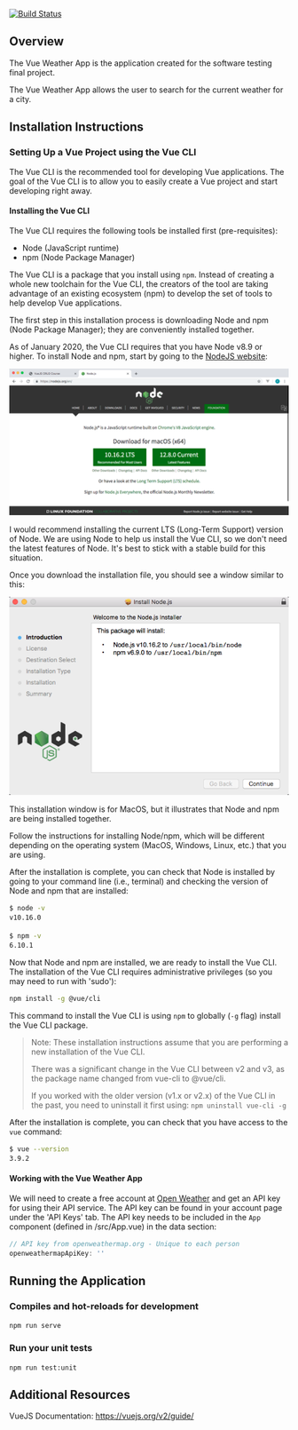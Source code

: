 [![Build Status](https://travis-ci.org/autumn0409/vue-weather-app.svg?branch=master)](https://travis-ci.org/autumn0409/vue-weather-app)

## Overview

The Vue Weather App is the application created for the software testing final project.

The Vue Weather App allows the user to search for the current weather for a city.  

## Installation Instructions

### Setting Up a Vue Project using the Vue CLI

The Vue CLI is the recommended tool for developing Vue applications.  The goal of the Vue CLI is to allow you to easily create a Vue project and start developing right away.

#### Installing the Vue CLI

The Vue CLI requires the following tools be installed first (pre-requisites):

* Node (JavaScript runtime)
* npm (Node Package Manager)

The Vue CLI is a package that you install using `npm`.  Instead of creating a whole new toolchain for the Vue CLI, the creators of the tool are taking advantage of an existing ecosystem (npm) to develop the set of tools to help develop Vue applications.

The first step in this installation process is downloading Node and npm (Node Package Manager); they are conveniently installed together.

As of January 2020, the Vue CLI requires that you have Node v8.9 or higher.  To install Node and npm, start by going to the [NodeJS website](https://nodejs.org/en/):

![Alt text](/blogpost_screenshots/Chapter12_NodeJS_Website.png?raw=true "NodeJS Website")

I would recommend installing the current LTS (Long-Term Support) version of Node.  We are using Node to help us install the Vue CLI, so we don't need the latest features of Node.  It's best to stick with a stable build for this situation.

Once you download the installation file, you should see a window similar to this:

![Alt text](/blogpost_screenshots/Chapter12_NodeJS_Installation.png?raw=true "NodeJS Installation")

This installation window is for MacOS, but it illustrates that Node and npm are being installed together.

Follow the instructions for installing Node/npm, which will be different depending on the operating system (MacOS, Windows, Linux, etc.) that you are using.

After the installation is complete, you can check that Node is installed by going to your command line (i.e., terminal) and checking the version of Node and npm that are installed:

```sh
$ node -v
v10.16.0

$ npm -v
6.10.1
```

Now that Node and npm are installed, we are ready to install the Vue CLI.  The installation of the Vue CLI requires administrative privileges (so you may need to run with 'sudo'):

```sh
npm install -g @vue/cli
```

This command to install the Vue CLI is using `npm` to globally (`-g` flag) install the Vue CLI package.

> Note: These installation instructions assume that you are performing a new installation of the Vue CLI.
>
> There was a significant change in the Vue CLI between v2 and v3, as the package name changed from vue-cli to @vue/cli.
>
> If you worked with the older version (v1.x or v2.x) of the Vue CLI in the past, you need to uninstall it first using:
> `npm uninstall vue-cli -g`

After the installation is complete, you can check that you have access to the `vue` command:

```sh
$ vue --version
3.9.2
```

#### Working with the Vue Weather App

We will need to create a free account at [Open Weather](https://openweathermap.org) and get an API key for using their API service.  The API key can be found in your account page under the 'API Keys' tab.  The API key needs to be included in the `App` component (defined in /src/App.vue) in the data section:

```javascript
// API key from openweathermap.org - Unique to each person
openweathermapApiKey: ''
```

## Running the Application

### Compiles and hot-reloads for development

```
npm run serve
```

### Run your unit tests

```
npm run test:unit
```

## Additional Resources

VueJS Documentation: <https://vuejs.org/v2/guide/>
